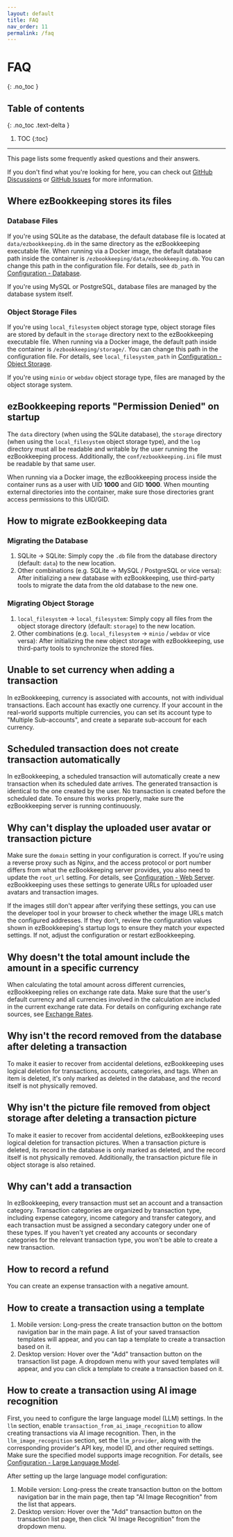 ```yaml
---
layout: default
title: FAQ
nav_order: 11
permalink: /faq
---
```


# FAQ
{: .no_toc }

## Table of contents
{: .no_toc .text-delta }

1. TOC
{:toc}

---

This page lists some frequently asked questions and their answers.

If you don't find what you're looking for here, you can check out [GitHub Discussions](https://github.com/mayswind/ezbookkeeping/discussions) or [GitHub Issues](https://github.com/mayswind/ezbookkeeping/issues) for more information.

## Where ezBookkeeping stores its files

### Database Files

If you're using SQLite as the database, the default database file is located at `data/ezbookkeeping.db` in the same directory as the ezBookkeeping executable file. When running via a Docker image, the default database path inside the container is `/ezbookkeeping/data/ezbookkeeping.db`. You can change this path in the configuration file. For details, see `db_path` in [Configuration - Database](/configuration#database).

If you're using MySQL or PostgreSQL, database files are managed by the database system itself.

### Object Storage Files

If you're using `local_filesystem` object storage type, object storage files are stored by default in the `storage` directory next to the ezBookkeeping executable file. When running via a Docker image, the default path inside the container is `/ezbookkeeping/storage/`. You can change this path in the configuration file. For details, see `local_filesystem_path` in [Configuration - Object Storage](/configuration#object-storage).

If you're using `minio` or `webdav` object storage type, files are managed by the object storage system.

## ezBookkeeping reports "Permission Denied" on startup

The `data` directory (when using the SQLite database), the `storage` directory (when using the `local_filesystem` object storage type), and the `log` directory must all be readable and writable by the user running the ezBookkeeping process. Additionally, the `conf/ezbookkeeping.ini` file must be readable by that same user.

When running via a Docker image, the ezBookkeeping process inside the container runs as a user with UID **1000** and GID **1000**. When mounting external directories into the container, make sure those directories grant access permissions to this UID/GID.

## How to migrate ezBookkeeping data

### Migrating the Database

1. SQLite → SQLite: Simply copy the `.db` file from the database directory (default: `data`) to the new location.
2. Other combinations (e.g. SQLite → MySQL / PostgreSQL or vice versa): After initializing a new database with ezBookkeeping, use third-party tools to migrate the data from the old database to the new one.

### Migrating Object Storage

1. `local_filesystem` → `local_filesystem`: Simply copy all files from the object storage directory (default: `storage`) to the new location.
2. Other combinations (e.g. `local_filesystem` → `minio` / `webdav` or vice versa): After initializing the new object storage with ezBookkeeping, use third-party tools to synchronize the stored files.

## Unable to set currency when adding a transaction

In ezBookkeeping, currency is associated with accounts, not with individual transactions. Each account has exactly one currency. If your account in the real-world supports multiple currencies, you can set its account type to "Multiple Sub-accounts", and create a separate sub-account for each currency.

## Scheduled transaction does not create transaction automatically

In ezBookkeeping, a scheduled transaction will automatically create a new transaction when its scheduled date arrives. The generated transaction is identical to the one created by the user. No transaction is created before the scheduled date. To ensure this works properly, make sure the ezBookkeeping server is running continuously.

## Why can't display the uploaded user avatar or transaction picture

Make sure the `domain` setting in your configuration is correct. If you're using a reverse proxy such as Nginx, and the access protocol or port number differs from what the ezBookkeeping server provides, you also need to update the `root_url` setting. For details, see [Configuration - Web Server](/configuration#web-server). ezBookkeeping uses these settings to generate URLs for uploaded user avatars and transaction images.

If the images still don't appear after verifying these settings, you can use the developer tool in your browser to check whether the image URLs match the configured addresses. If they don't, review the configuration values shown in ezBookkeeping's startup logs to ensure they match your expected settings. If not, adjust the configuration or restart ezBookkeeping.

## Why doesn't the total amount include the amount in a specific currency

When calculating the total amount across different currencies, ezBookkeeping relies on exchange rate data. Make sure that the user's default currency and all currencies involved in the calculation are included in the current exchange rate data. For details on configuring exchange rate sources, see [Exchange Rates](/exchange_rates).

## Why isn't the record removed from the database after deleting a transaction

To make it easier to recover from accidental deletions, ezBookkeeping uses logical deletion for transactions, accounts, categories, and tags. When an item is deleted, it's only marked as deleted in the database, and the record itself is not physically removed.

## Why isn't the picture file removed from object storage after deleting a transaction picture

To make it easier to recover from accidental deletions, ezBookkeeping uses logical deletion for transaction pictures. When a transaction picture is deleted, its record in the database is only marked as deleted, and the record itself is not physically removed. Additionally, the transaction picture file in object storage is also retained.

## Why can't add a transaction

In ezBookkeeping, every transaction must set an account and a transaction category. Transaction categories are organized by transaction type, including expense category, income category and transfer category, and each transaction must be assigned a secondary category under one of these types. If you haven't yet created any accounts or secondary categories for the relevant transaction type, you won't be able to create a new transaction.

## How to record a refund

You can create an expense transaction with a negative amount.

## How to create a transaction using a template

1. Mobile version: Long-press the create transaction button on the bottom navigation bar in the main page. A list of your saved transaction templates will appear, and you can tap a template to create a transaction based on it.
2. Desktop version: Hover over the "Add" transaction button on the transaction list page. A dropdown menu with your saved templates will appear, and you can click a template to create a transaction based on it.

## How to create a transaction using AI image recognition

First, you need to configure the large language model (LLM) settings. In the `llm` section, enable `transaction_from_ai_image_recognition` to allow creating transactions via AI image recognition. Then, in the `llm_image_recognition` section, set the `llm_provider`, along with the corresponding provider's API key, model ID, and other required settings. Make sure the specified model supports image recognition. For details, see [Configuration - Large Language Model](/configuration#large-language-model).

After setting up the large language model configuration:

1. Mobile version: Long-press the create transaction button on the bottom navigation bar in the main page, then tap "AI Image Recognition" from the list that appears.
2. Desktop version: Hover over the "Add" transaction button on the transaction list page, then click "AI Image Recognition" from the dropdown menu.